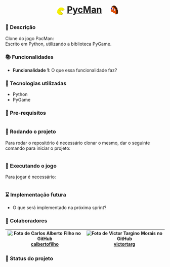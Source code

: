 <!--↓               Cabeçalho do repositório               ↓-->
<h1 align="center">

[<img src="./resources/images/icon.png" alt="PycMan_Icon" height="26" target="_blank" style="transform:translate(0%, 30%);" />](https://github.com/calbertofilho/PycMan) [PycMan](https://github.com/calbertofilho/PycMan) [<img src="./resources/images/ghost.png" alt="Ghost_Icon" height="30" target="_blank" style="transform:translate(60%, 20%);" />](https://github.com/calbertofilho/PycMan)

</h1>
<!--↑                   Fim do cabeçalho                   ↑-->

<!--↓  ↓-->
### :memo: Descrição
Clone do jogo PacMan:<br />
Escrito em Python, utilizando a biblioteca PyGame.
<!--↑  ↑-->

### :books: Funcionalidades
* <b>Funcionalidade 1</b>: O que essa funcionalidade faz?

### :wrench: Tecnologias utilizadas
* Python
* PyGame

### :electric_plug: Pre-requisitos
```
```

### :rocket: Rodando o projeto
Para rodar o repositório é necessário clonar o mesmo, dar o seguinte comando para iniciar o projeto:
```
```

### :space_invader: Executando o jogo
Para jogar é necessário:
```
```

### :hourglass: Implementação futura
* O que será implementado na próxima sprint?

### :handshake: Colaboradores
| ![Foto de Carlos Alberto Filho no GitHub](https://images.weserv.nl/?url=avatars.githubusercontent.com/u/84130607?v=4&h=100&w=100&fit=cover&mask=circle&maxage=7d)<br />[calbertofilho](https://github.com/calbertofilho) | ![Foto de Victor Targino Morais no GitHub](https://images.weserv.nl/?url=avatars.githubusercontent.com/u/84408670?v=4&h=100&w=100&fit=cover&mask=circle&maxage=7d)<br />[victortarg](https://github.com/victortarg) |
| :-: | :-: |

### :dart: Status do projeto
<!--↑                                                      ↑-->